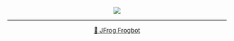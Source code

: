 <div align='center'>

[![](https://raw.githubusercontent.com/jfrog/frogbot/master/resources/v2/noVulnerabilityBannerPR.png)](https://github.com/jfrog/frogbot#readme)

</div>



---
<div align='center'>

[🐸 JFrog Frogbot](https://github.com/jfrog/frogbot#readme)

</div>
